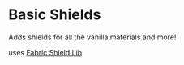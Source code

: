 # Basic Shields
Adds shields for all the vanilla materials and more!

uses [Fabric Shield Lib](https://github.com/CrimsonDawn45/Fabric-Shield-Lib)
